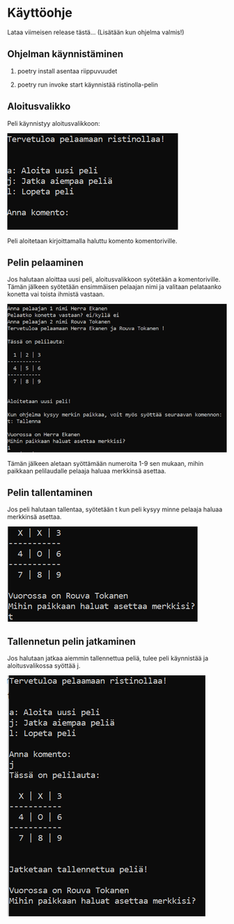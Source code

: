 # Käyttöohje

Lataa viimeisen release tästä... (Lisätään kun ohjelma valmis!)

## Ohjelman käynnistäminen

1. poetry install asentaa riippuvuudet
 
2. poetry run invoke start käynnistää ristinolla-pelin



## Aloitusvalikko

Peli käynnistyy aloitusvalikkoon:

![](./kuvat/aloitusvalikko.png)

Peli aloitetaan kirjoittamalla haluttu komento komentoriville.

## Pelin pelaaminen

Jos halutaan aloittaa uusi peli, aloitusvalikkoon syötetään a komentoriville.
Tämän jälkeen syötetään ensimmäisen pelaajan nimi ja valitaan pelataanko konetta vai
toista ihmistä vastaan.

![](./kuvat/pelaajiensyotto.png)

Tämän jälkeen aletaan syöttämään numeroita 1-9 sen mukaan, mihin paikkaan
pelilaudalle pelaaja haluaa merkkinsä asettaa.

## Pelin tallentaminen

Jos peli halutaan tallentaa, syötetään t kun peli kysyy minne pelaaja haluaa 
merkkinsä asettaa.

![](./kuvat/tallentaminen.png)

## Tallennetun pelin jatkaminen

Jos halutaan jatkaa aiemmin tallennettua peliä, tulee peli käynnistää ja 
aloitusvalikossa syöttää j. 

![](./kuvat/jatkaminen.png)